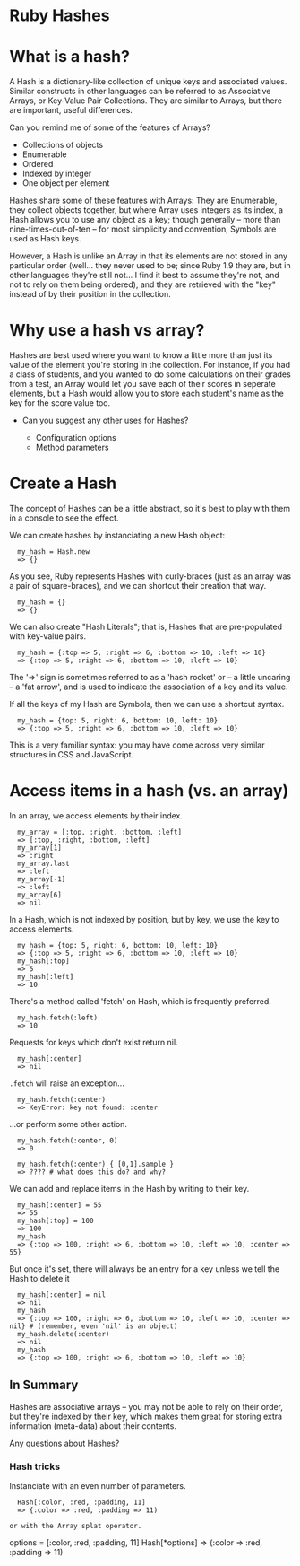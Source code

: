 # Ruby Hashes

# What is a hash?

A Hash is a dictionary-like collection of unique keys and associated values. Similar constructs in other languages can be referred to as Associative Arrays, or Key-Value Pair Collections. They are similar to Arrays, but there are important, useful differences.

Can you remind me of some of the features of Arrays?

  - Collections of objects
  - Enumerable
  - Ordered
  - Indexed by integer
  - One object per element

Hashes share some of these features with Arrays: They are Enumerable, they collect objects together, but where Array uses integers as its index, a Hash allows you to use any object as a key; though generally – more than nine-times-out-of-ten – for most simplicity and convention, Symbols are used as Hash keys.

However, a Hash is unlike an Array in that its elements are not stored in any particular order (well... they never used to be; since Ruby 1.9 they are, but in other languages they're still not... I find it best to assume they're not, and not to rely on them being ordered), and they are retrieved with the "key" instead of by their position in the collection.

# Why use a hash vs array?

Hashes are best used where you want to know a little more than just its value of the element you're storing in the collection. For instance, if you had a class of students, and you wanted to do some calculations on their grades from a test, an Array would let you save each of their scores in seperate elements, but a Hash would allow you to store each student's name as the key for the score value too.

* Can you suggest any other uses for Hashes?

  - Configuration options
  - Method parameters


# Create a Hash

The concept of Hashes can be a little abstract, so it's best to play with them in a console to see the effect.

We can create hashes by instanciating a new Hash object:

```
  my_hash = Hash.new
  => {}
```

As you see, Ruby represents Hashes with curly-braces (just as an array was a pair of square-braces), and we can shortcut their creation that way.

```
  my_hash = {}
  => {}
```

We can also create "Hash Literals"; that is, Hashes that are pre-populated with key-value pairs.

```
  my_hash = {:top => 5, :right => 6, :bottom => 10, :left => 10}
  => {:top => 5, :right => 6, :bottom => 10, :left => 10}
```

The '=>' sign is sometimes referred to as a 'hash rocket' or – a little uncaring – a 'fat arrow', and is used to indicate the association of a key and its value.

If all the keys of my Hash are Symbols, then we can use a shortcut syntax.

```
  my_hash = {top: 5, right: 6, bottom: 10, left: 10}
  => {:top => 5, :right => 6, :bottom => 10, :left => 10}
```

This is a very familiar syntax: you may have come across very similar structures in CSS and JavaScript.


# Access items in a hash (vs. an array)

In an array, we access elements by their index.

```
  my_array = [:top, :right, :bottom, :left]
  => [:top, :right, :bottom, :left]
  my_array[1]
  => :right
  my_array.last
  => :left
  my_array[-1]
  => :left
  my_array[6]
  => nil
```

In a Hash, which is not indexed by position, but by key, we use the key to access elements.

```
  my_hash = {top: 5, right: 6, bottom: 10, left: 10}
  => {:top => 5, :right => 6, :bottom => 10, :left => 10}
  my_hash[:top]
  => 5
  my_hash[:left]
  => 10
```

There's a method called 'fetch' on Hash, which is frequently preferred.

```
  my_hash.fetch(:left)
  => 10
```

Requests for keys which don't exist return nil.

```
  my_hash[:center]
  => nil
```

`.fetch` will raise an exception...

```
  my_hash.fetch(:center)
  => KeyError: key not found: :center
```

...or perform some other action.

```
  my_hash.fetch(:center, 0)
  => 0

  my_hash.fetch(:center) { [0,1].sample }
  => ???? # what does this do? and why?
```

We can add and replace items in the Hash by writing to their key.

```
  my_hash[:center] = 55
  => 55
  my_hash[:top] = 100
  => 100
  my_hash
  => {:top => 100, :right => 6, :bottom => 10, :left => 10, :center => 55}
```

But once it's set, there will always be an entry for a key unless we tell the Hash to delete it

```
  my_hash[:center] = nil
  => nil
  my_hash
  => {:top => 100, :right => 6, :bottom => 10, :left => 10, :center => nil} # (remember, even 'nil' is an object)
  my_hash.delete(:center)
  => nil
  my_hash
  => {:top => 100, :right => 6, :bottom => 10, :left => 10}
```


## In Summary

Hashes are associative arrays – you may not be able to rely on their order, but they're indexed by their key, which makes them great for storing extra information (meta-data) about their contents.

Any questions about Hashes?


### Hash tricks

Instanciate with an even number of parameters.

```
  Hash[:color, :red, :padding, 11]
  => {:color => :red, :padding => 11)

or with the Array splat operator.

```
  options = [:color, :red, :padding, 11]
  Hash[*options]
  => {:color => :red, :padding => 11)
```
